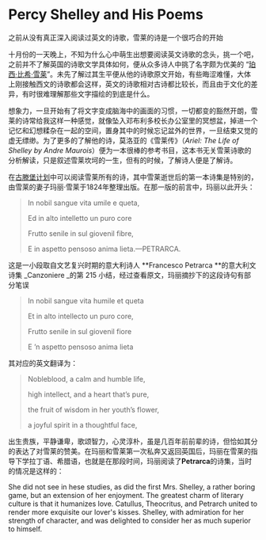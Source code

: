 # Percy Shelley and His Poems

之前从没有真正深入阅读过英文的诗歌，雪莱的诗是一个很巧合的开始

十月份的一天晚上，不知为什么心中萌生出想要阅读英文诗歌的念头，挑一个吧，之前并不了解英国的诗歌文学具体如何，便从众多诗人中挑了名字颇为优美的 “[珀西·比希·雪莱](https://zh.wikipedia.org/zh-hans/珀西·比希·雪莱)”。未先了解过其生平便从他的诗歌原文开始，有些晦涩难懂，大体上刚接触西文的诗歌都会这样，英文的诗歌相对古诗都比较长，而且由于文化的差异，有时很难理解那些文字描绘的到底是什么。

想象力，一旦开始有了将文字变成脑海中的画面的习惯，一切都变的豁然开朗，雪莱的诗常给我这样一种感觉，就像坠入邓布利多校长办公室里的冥想盆，掉进一个记忆和幻想糅杂在一起的空间，置身其中的时候忘记盆外的世界，一旦结束又觉的虚无缥缈。为了更多的了解他的诗，莫洛亚的《雪莱传》（_Ariel: The Life of Shelley by Andre Maurois_）便为一本很棒的参考书目，这本书无关雪莱诗歌的分析解读，只是叙述雪莱坎坷的一生，但有的时候，了解诗人便是了解诗。

在[古滕堡计划](http://www.gutenberg.org/)中可以阅读雪莱所有的诗，其中雪莱逝世后的第一本诗集是特别的，由雪莱的妻子玛丽·雪莱于1824年整理出版。在那一版的前言中，玛丽以此开头：

> In nobil sangue vita umile e queta,
>
> Ed in alto intelletto un puro core
>
> Frutto senile in sul giovenil fibre,
>
> E in aspetto pensoso anima lieta.—PETRARCA.

这是一小段取自文艺复兴时期的意大利诗人 **Francesco Petrarca **的意大利文诗集 _Canzoniere _的第 215 小结，经过查看原文，玛丽摘抄下的这段诗句有部分笔误

> In nobil sangue vita humile et queta
>
> Et in alto intellecto un puro core,
>
> Frutto senile in sul giovenil fiore
>
> E ’n aspetto pensoso anima lieta

其对应的英文翻译为：

> Nobleblood, a calm and humble life,
>
> high intellect, and a heart that’s pure,
>
> the fruit of wisdom in her youth’s flower,
>
> a joyful spirit in a thoughtful face,

出生贵族，平静谦卑，歌颂智力，心灵淳朴，虽是几百年前前辈的诗，但恰如其分的表达了对雪莱的赞美。在玛丽和雪莱第一次私奔又返回英国后，玛丽在雪莱的指导下学拉丁语、希腊语，也就是在那段时间，玛丽阅读了**Petrarca**的诗集，当时的情况是这样的：

She did not see in hese studies, as did the first Mrs. Shelley, a rather boring game, but an extension of her enjoyment. The greatest charm of literary culture is that it humanizes love. Catullus, Theocritus, and Petrarch united to render more exquisite our lover's kisses. Shelley, with admiration for her strength of character, and was delighted to consider her as much superior to himself.

